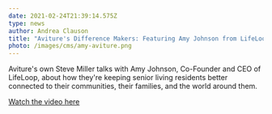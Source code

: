 ```yaml
---
date: 2021-02-24T21:39:14.575Z
type: news
author: Andrea Clauson
title: "Aviture's Difference Makers: Featuring Amy Johnson from LifeLoop"
photo: /images/cms/amy-aviture.png
---
```

Aviture's own Steve Miller talks with Amy Johnson, Co-Founder and CEO of LifeLoop, about how they're keeping senior living residents better connected to their communities, their families, and the world around them.

[Watch the video here](https://www.youtube.com/watch?v=km1pSv1vC04)
